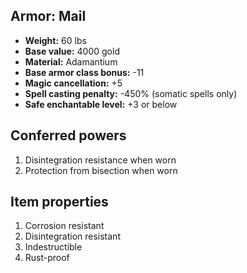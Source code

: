 ## Armor: Mail

- **Weight:** 60 lbs
- **Base value:** 4000 gold
- **Material:** Adamantium
- **Base armor class bonus:** -11
- **Magic cancellation:** +5
- **Spell casting penalty:** -450% (somatic spells only)
- **Safe enchantable level:** +3 or below

## Conferred powers

1. Disintegration resistance when worn
2. Protection from bisection when worn

## Item properties

1. Corrosion resistant
2. Disintegration resistant
3. Indestructible
4. Rust-proof